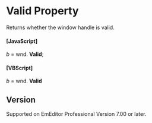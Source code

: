 # Valid Property

Returns whether the window handle is valid.

#### \[JavaScript\]

_b_ = wnd. **Valid**;

#### \[VBScript\]

_b_ = wnd. **Valid**

## Version

Supported on EmEditor Professional Version 7.00 or later.